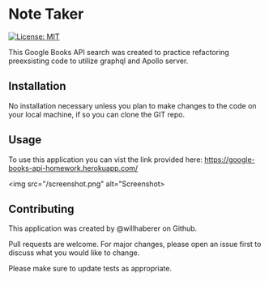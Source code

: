 # Note Taker

[![License: MIT](https://img.shields.io/badge/License-MIT-yellow.svg)](https://opensource.org/licenses/MIT)

This Google Books API search was created to practice refactoring preexsisting code to utilize graphql and Apollo server.

## Installation

No installation necessary unless you plan to make changes to the code on your local machine, if so you can clone the GIT repo.

## Usage

To use this application you can vist the link provided here: https://google-books-api-homework.herokuapp.com/

<img src="/screenshot.png" alt="Screenshot>

## Contributing

This application was created by @willhaberer on Github.

Pull requests are welcome. For major changes, please open an issue first to discuss what you would like to change.

Please make sure to update tests as appropriate.
